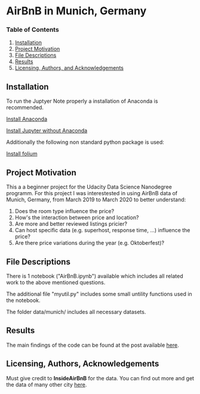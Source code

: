 # AirBnB in Munich, Germany

### Table of Contents

1. [Installation](#installation)
2. [Project Motivation](#motivation)
3. [File Descriptions](#files)
4. [Results](#results)
5. [Licensing, Authors, and Acknowledgements](#licensing)

## Installation <a name="installation"></a>

To run the Juptyer Note properly a installation of Anaconda is recommended.

[Install Anaconda](https://www.anaconda.com/products/individual#Downloads)

[Install Jupyter without Anaconda](https://jupyter.org/install)

Additionally the following non standard python package is used:

[Install folium](https://python-visualization.github.io/folium/installing.html#installation)


## Project Motivation<a name="motivation"></a>

This a a beginner project for the Udacity Data Science Nanodegree programm. For this project I was interestested in using AirBnB data of Munich, Germany, from March 2019 to March 2020 to better understand:

1. Does the room type influence the price?
2. How's the interaction between price and location?
3. Are more and better reviewed listings pricier?
4. Can host specific data (e.g. superhost, response time, ...) influence the price?
5. Are there price variations during the year (e.g. Oktoberfest)?


## File Descriptions <a name="files"></a>

There is 1 notebook ("AirBnB.ipynb") available which includes all related work to the above mentioned questions. 

The additional file "myutil.py" includes some small untility functions used in the notebook.

The folder data/munich/ includes all necessary datasets.


## Results<a name="results"></a>

The main findings of the code can be found at the post available [here]().

## Licensing, Authors, Acknowledgements<a name="licensing"></a>

Must give credit to **InsideAirBnB** for the data. You can find out more and get the data of many other city [here](http://insideairbnb.com/get-the-data.html).

